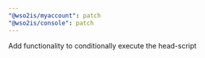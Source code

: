```yaml
---
"@wso2is/myaccount": patch
"@wso2is/console": patch
---
```


Add functionality to conditionally execute the head-script
